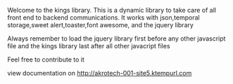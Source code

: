Welcome to the kings library.
This is a dynamic library to take care of all front end to backend communications. 
It works with json,temporal storage,sweet alert,toaster,font awesome, and the jquery library

Always remember to load the jquery library first before any other javascript file and the kings library last after all other javacript files

Feel free to contribute to it 

view documentation on http://akrotech-001-site5.ktempurl.com
